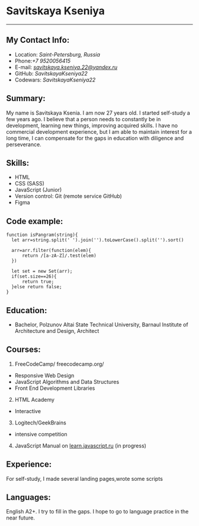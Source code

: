# Savitskaya Kseniya
___
## My Contact Info:
   + Location: *Saint-Petersburg, Russia*
   + Phone:*+7 9520056415*
   + E-mail: *savitskaya.kseniya.22@yandex.ru*
   + GitHub: *SavitskayaKseniya22*
   + Codewars: *SavitskayaKseniya22* 
 
## Summary:
My name is Savitskaya Ksenia. I am now 27 years old. I started self-study a few years ago. I believe that a person needs to constantly be in development, learning new things, improving acquired skills. I have no commercial development experience, but I am able to maintain interest for a long time, I can compensate for the gaps in education with diligence and perseverance. 

## Skills:
+ HTML
+ CSS (SASS)
+ JavaScript (Junior)
+ Version control: Git (remote service GitHub)
+ Figma

## Code example:
```
function isPangram(string){
  let arr=string.split(' ').join('').toLowerCase().split('').sort()
  
  arr=arr.filter(function(elem){
      return /[a-zA-Z]/.test(elem)
  })
  
  let set = new Set(arr);
  if(set.size==26){
      return true;
  }else return false;
} 
```
## Education:
+ Bachelor, Polzunov Altai State Technical University, Barnaul
      Institute of Architecture and Design, Architect
      
   
## Courses:
 1. FreeCodeCamp/ freecodecamp.org/
 + Responsive Web Design
 + JavaScript Algorithms and Data Structures
 + Front End Development Libraries
 2. HTML Academy
 + Interactive
 3. Logitech/GeekBrains
 + intensive competition 
 4. JavaScript Manual on [learn.javascript.ru](https://learn.javascript.ru/) (in progress)
## Experience:
For self-study, I made several landing pages,wrote some scripts
## Languages:
English A2+.  I try to fill in the gaps.  I hope to go to language practice in the near future.
